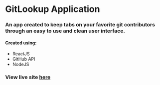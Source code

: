 # GitLookup Application

### An app created to keep tabs on your favorite git contributors through an easy to use and clean user interface.

#### Created using:
<ul>
  <li>ReactJS</li>
  <li>GitHub API</li>
  <li>NodeJS</li>
</ul>

### View live site [here](https://stupendous-moonbeam-56ba42.netlify.app/) 
